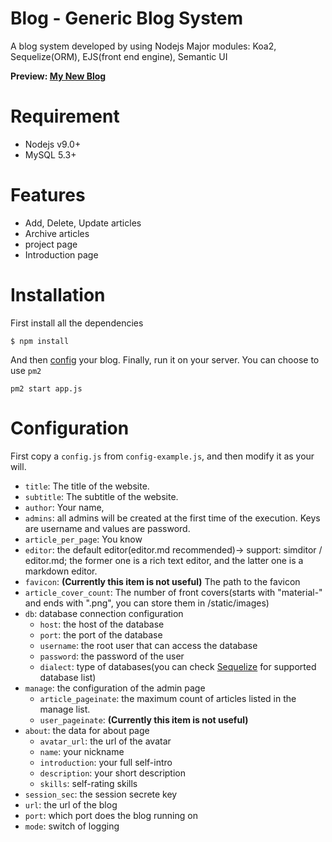 # Blog - Generic Blog System
 A blog system developed by using Nodejs
 Major modules: Koa2, Sequelize(ORM), EJS(front end engine), Semantic UI
 
 **Preview: [My New Blog](http://ad1024.space)**

 # Requirement
 - Nodejs v9.0+
 - MySQL 5.3+

 # Features
 - Add, Delete, Update articles
 - Archive articles
 - project page
 - Introduction page

 # Installation
 First install all the dependencies
 ```
 $ npm install
 ```
 And then [config](/#Configuration) your blog.
 Finally, run it on your server. You can choose to use `pm2`
 ```
 pm2 start app.js
 ```

 # Configuration
 First copy a `config.js` from `config-example.js`, and then modify it as your will.
 - `title`: The title of the website.
 - `subtitle`: The subtitle of the website.
 - `author`: Your name, 
 - `admins`: all admins will be created at the first time of the execution. Keys are username and values are password.
 - `article_per_page`: You know
 - `editor`: the default editor(editor.md recommended)-> support: simditor / editor.md; the former one is a rich text editor, and the latter one is a markdown editor.
 - `favicon`: **(Currently this item is not useful)** The path to the favicon
 - `article_cover_count`: The number of front covers(starts with "material-" and ends with ".png", you can store them in /static/images)
 - `db`: database connection configuration
    - `host`: the host of the database
    - `port`: the port of the database
    - `username`: the root user that can access the database
    - `password`: the password of the user
    - `dialect`: type of databases(you can check [Sequelize](http://docs.sequelizejs.com/) for supported database list)
- `manage`: the configuration of the admin page
    - `article_pageinate`: the maximum count of articles listed in the manage list.
    - `user_pageinate`: **(Currently this item is not useful)**
- `about`: the data for about page
    - `avatar_url`: the url of the avatar
    - `name`: your nickname
    - `introduction`: your full self-intro
    - `description`: your short description
    - `skills`: self-rating skills
- `session_sec`: the session secrete key
- `url`: the url of the blog
- `port`: which port does the blog running on
- `mode`: switch of logging

